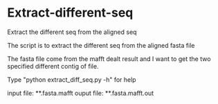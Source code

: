 # Extract-different-seq
Extract the different seq from the aligned seq

The script is to extract the different seq from the aligned fasta file 

The fasta file come from the mafft dealt result and I want to get the two specified different contig of file.

Type "python extract_diff_seq.py -h" for help

input file: **.fasta.mafft
ouput file: **.fasta.mafft.out
